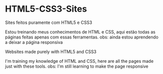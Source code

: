 # HTML5-CSS3-Sites
Sites feitos puramente com HTML5 e CSS3

Estou treinando meus conhecimentos de HTML e CSS, aqui estão todas as páginas feitas apenas com essas ferramentas.
obs: ainda estou aprendendo a deixar a página responsiva


Websites made purely with HTML5 and CSS3

I'm training my knowledge of HTML and CSS, here are all the pages made just with these tools.
obs: I'm still learning to make the page responsive

